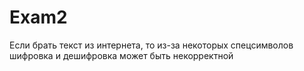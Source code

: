 # Exam2
 Если брать текст из интернета, то из-за некоторых спецсимволов шифровка и дешифровка может быть некорректной
